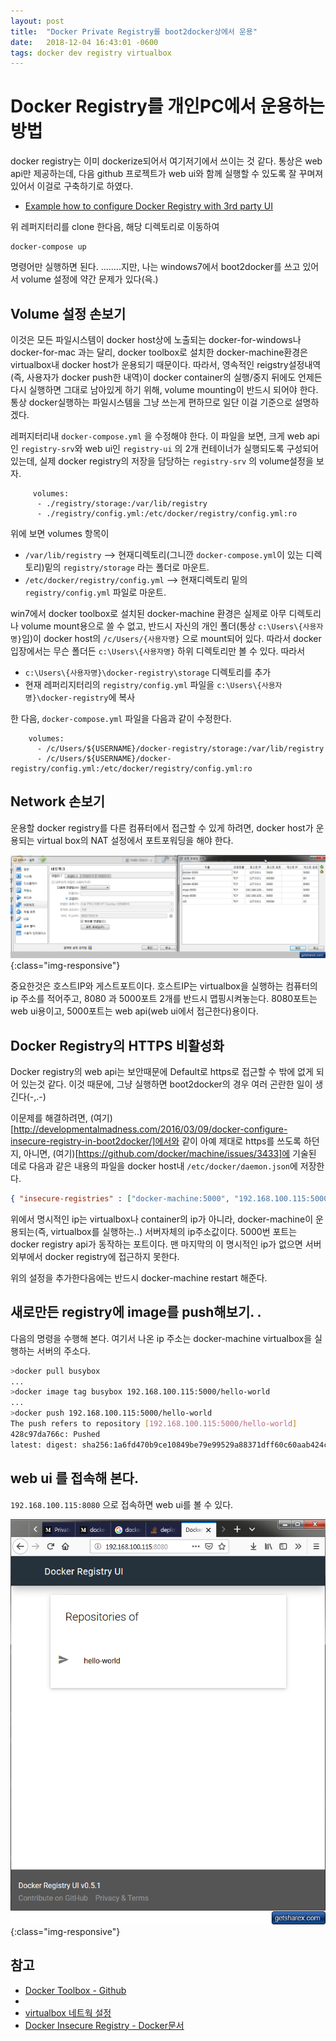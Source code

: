 ```yaml
---
layout: post
title:  "Docker Private Registry를 boot2docker상에서 운용"
date:   2018-12-04 16:43:01 -0600
tags: docker dev registry virtualbox 
---
```


# Docker Registry를 개인PC에서 운용하는 방법

docker registry는 이미 dockerize되어서 여기저기에서 쓰이는 것 같다. 통상은 web api만 제공하는데, 다음 github 프로젝트가 web ui와 함께 실행할 수 있도록 
잘 꾸며져 있어서 이걸로 구축하기로 하였다.

  - [Example how to configure Docker Registry with 3rd party UI](https://github.com/slydeveloper/docker-registry-joxit-ui-compose)

위 레퍼지터리를 clone 한다음, 해당 디렉토리로 이동하여 

```
docker-compose up
```

명령어만 실행하면 된다. ........지만,  나는 windows7에서 boot2docker를 쓰고 있어서 volume 설정에 약간 문제가 있다(윽.)

## Volume 설정 손보기 

이것은 모든 파일시스템이 docker host상에 노출되는 docker-for-windows나 docker-for-mac 과는 달리, docker toolbox로 설치한 docker-machine환경은 virtualbox내 docker host가 운용되기 때문이다. 
따라서, 영속적인 reigstry설정내역(즉, 사용자가 docker push한 내역)이 docker container의 실행/중지 뒤에도 언제든 다시 실행하면 그대로 남아있게 하기 위해, 
volume mounting이 반드시 되어야 한다. 통상 docker실행하는 파일시스템을 그냥 쓰는게 편하므로 일단 이걸 기준으로 설명하겠다.

레퍼지터리내 `docker-compose.yml` 을 수정해야 한다. 이 파일을 보면, 크게 web api인 `registry-srv`와 web ui인 `registry-ui` 의 2개 컨테이너가 실행되도록 구성되어 있는데, 
실제 docker registry의 저장을 담당하는 `registry-srv` 의 volume설정을 보자.

```
     volumes:
      - ./registry/storage:/var/lib/registry
      - ./registry/config.yml:/etc/docker/registry/config.yml:ro
```

위에 보면 volumes 항목이 

  - `/var/lib/registry` --> 현재디렉토리(그니깐 `docker-compose.yml`이 있는 디렉토리)밑의 `registry/storage` 라는 폴더로 마운트.
  - `/etc/docker/registry/config.yml` --> 현재디렉토리 밑의 `registry/config.yml` 파일로 마운트.

win7에서 docker toolbox로 설치된 docker-machine 환경은 실제로 아무 디렉토리나 volume mount용으로 쓸 수 없고, 반드시 자신의 개인 폴더(통상 `c:\Users\{사용자명}`임)이 docker host의 `/c/Users/{사용자명}` 으로 mount되어 있다. 따라서 docker 입장에서는 무슨 폴더든 `c:\Users\{사용자명}` 하위 디렉토리만 볼 수 있다. 
따라서 

  - `c:\Users\{사용자명}\docker-registry\storage` 디렉토리를 추가
  - 현재 레퍼리지터리의 `registry/config.yml` 파일을 `c:\Users\{사용자명}\docker-registry`에 복사

한 다음, `docker-compose.yml` 파일을 다음과 같이 수정한다.

```
    volumes:
      - /c/Users/${USERNAME}/docker-registry/storage:/var/lib/registry
      - /c/Users/${USERNAME}/docker-registry/config.yml:/etc/docker/registry/config.yml:ro
```

## Network 손보기 

운용할 docker registry를 다른 컴퓨터에서 접근할 수 있게 하려면, docker host가 운용되는 virtual box의 NAT 설정에서 포트포워딩을 해야 한다.

![VirtualBox내 docker host인 'default'의 네트워크 설정변경](img/2018-12-04-virtualbox-설정화면.png){:class="img-responsive"}

중요한것은 호스트IP와 게스트포트이다. 호스트IP는 virtualbox을 실행하는 컴퓨터의 ip 주소를 적어주고, 8080 과 5000포트 2개를 반드시 맵핑시켜놓는다.
8080포트는 web ui용이고, 5000포트는 web api(web ui에서 접근한다)용이다. 

## Docker Registry의 HTTPS 비활성화

Docker registry의 web api는 보안때문에 Default로 https로 접근할 수 밖에 없게 되어 있는것 같다. 이것 때문에, 그냥 실행하면 boot2docker의 경우 여러 곤란한 일이 생긴다(-,.-)

이문제를 해결하려면, (여기)[http://developmentalmadness.com/2016/03/09/docker-configure-insecure-registry-in-boot2docker/]에서와 같이 아예 제대로 https를 쓰도록 
하던지, 아니면, (여기)[https://github.com/docker/machine/issues/3433]에 기술된 데로 다음과 같은 내용의 파일을 docker host내 `/etc/docker/daemon.json`에
저장한다.

```json
{ "insecure-registries" : ["docker-machine:5000", "192.168.100.115:5000"] }
```

위에서 명시적인 ip는 virtualbox나 container의 ip가 아니라, docker-machine이 운용되는(즉, virtualbox를 실행하는..) 서버자체의 ip주소값이다. 5000번 포트는 docker registry api가 동작하는 포트이다. 
맨 마지막의 이 명시적인 ip가 없으면 서버외부에서 docker registry에 접근하지 못한다.

위의 설정을 추가한다음에는 반드시 docker-machine restart 해준다.

## 새로만든 registry에 image를 push해보기. .


다음의 명령을 수행해 본다. 여기서 나온 ip 주소는 docker-machine virtualbox을 실행하는 서버의 주소다.

```sh
>docker pull busybox
...
>docker image tag busybox 192.168.100.115:5000/hello-world
...
>docker push 192.168.100.115:5000/hello-world
The push refers to repository [192.168.100.115:5000/hello-world]
428c97da766c: Pushed
latest: digest: sha256:1a6fd470b9ce10849be79e99529a88371dff60c60aab424c077007f6979b4812 size: 524
```

## web ui 를 접속해 본다. 

`192.168.100.115:8080` 으로 접속하면 web ui를 볼 수 있다. 

![web ui 화면](img\firefox_2018-12-05_11-28-19.png){:class="img-responsive"}


## 참고
 
 - [Docker Toolbox - Github](https://github.com/docker/toolbox)
 - [Docker Registry+UI 구축예제 프로젝트 - Github]:(https://github.com/slydeveloper/docker-registry-joxit-ui-compose)
 - [virtualbox 네트웍 설정](https://www.jhipster.tech/tips/020_tip_using_docker_containers_as_localhost_on_mac_and_windows.html)
 - [Docker Insecure Registry - Docker문서](https://docs.docker.com/registry/insecure)

